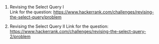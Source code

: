 1) Revising the Select Query I  
Link for the question: https://www.hackerrank.com/challenges/revising-the-select-query/problem

2) Revising the Select Query II
Link for the question: https://www.hackerrank.com/challenges/revising-the-select-query-2/problem

